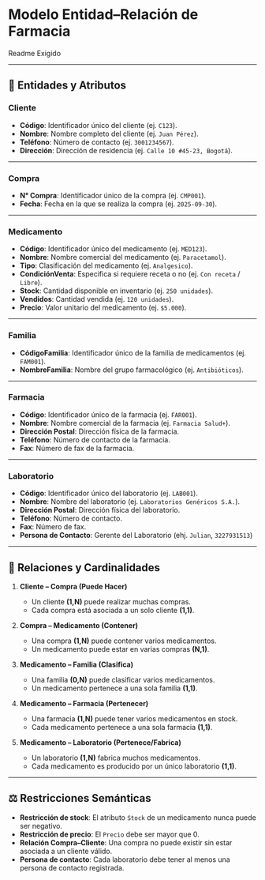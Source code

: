 # Modelo Entidad–Relación de Farmacia  

Readme Exigido

---

## 📌 Entidades y Atributos  

### **Cliente**  
- **Código**: Identificador único del cliente (ej. `C123`).  
- **Nombre**: Nombre completo del cliente (ej. `Juan Pérez`).  
- **Teléfono**: Número de contacto (ej. `3001234567`).  
- **Dirección**: Dirección de residencia (ej. `Calle 10 #45-23, Bogotá`).  

---

### **Compra**  
- **N° Compra**: Identificador único de la compra (ej. `CMP001`).  
- **Fecha**: Fecha en la que se realiza la compra (ej. `2025-09-30`).  

---

### **Medicamento**  
- **Código**: Identificador único del medicamento (ej. `MED123`).  
- **Nombre**: Nombre comercial del medicamento (ej. `Paracetamol`).  
- **Tipo**: Clasificación del medicamento (ej. `Analgesico`).  
- **CondiciónVenta**: Especifica si requiere receta o no (ej. `Con receta` / `Libre`).  
- **Stock**: Cantidad disponible en inventario (ej. `250 unidades`).  
- **Vendidos**: Cantidad vendida (ej. `120 unidades`).  
- **Precio**: Valor unitario del medicamento (ej. `$5.000`).  

---

### **Familia**  
- **CódigoFamilia**: Identificador único de la familia de medicamentos (ej. `FAM001`).  
- **NombreFamilia**: Nombre del grupo farmacológico (ej. `Antibióticos`).  

---

### **Farmacia**  
- **Código**: Identificador único de la farmacia (ej. `FAR001`).  
- **Nombre**: Nombre comercial de la farmacia (ej. `Farmacia Salud+`).  
- **Dirección Postal**: Dirección física de la farmacia.  
- **Teléfono**: Número de contacto de la farmacia.  
- **Fax**: Número de fax de la farmacia.  

---

### **Laboratorio**  
- **Código**: Identificador único del laboratorio (ej. `LAB001`).  
- **Nombre**: Nombre del laboratorio (ej. `Laboratorios Genéricos S.A.`).  
- **Dirección Postal**: Dirección física del laboratorio.  
- **Teléfono**: Número de contacto.  
- **Fax**: Número de fax.
- **Persona de Contacto**: Gerente del Laboratorio (ehj. `Julian`, `3227931513`)

---

## 🔗 Relaciones y Cardinalidades  

1. **Cliente – Compra (Puede Hacer)**  
   - Un cliente **(1,N)** puede realizar muchas compras.  
   - Cada compra está asociada a un solo cliente **(1,1)**.  

2. **Compra – Medicamento (Contener)**  
   - Una compra **(1,N)** puede contener varios medicamentos.  
   - Un medicamento puede estar en varias compras **(N,1)**.  

3. **Medicamento – Familia (Clasifica)**  
   - Una familia **(0,N)** puede clasificar varios medicamentos.  
   - Un medicamento pertenece a una sola familia **(1,1)**.  

4. **Medicamento – Farmacia (Pertenecer)**  
   - Una farmacia **(1,N)** puede tener varios medicamentos en stock.  
   - Cada medicamento pertenece a una sola farmacia **(1,1)**.  

5. **Medicamento – Laboratorio (Pertenece/Fabrica)**  
   - Un laboratorio **(1,N)** fabrica muchos medicamentos.  
   - Cada medicamento es producido por un único laboratorio **(1,1)**.  


---

## ⚖️ Restricciones Semánticas  

- **Restricción de stock**: El atributo `Stock` de un medicamento nunca puede ser negativo.  
- **Restricción de precio**: El `Precio` debe ser mayor que 0.  
- **Relación Compra–Cliente**: Una compra no puede existir sin estar asociada a un cliente válido.  
- **Persona de contacto**: Cada laboratorio debe tener al menos una persona de contacto registrada.  
